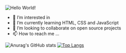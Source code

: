 ![Hello World!](https://user-images.githubusercontent.com/99214350/197651302-89b80fb1-20dc-47d9-8f1b-8bf7d3e108bd.jpg)


- 👀 I’m interested in 
- 🌱 I’m currently learning HTML, CSS and JavaScript
- 💞️ I’m looking to collaborate on open source projects
- 📫 How to reach me ...

<!---
Jesk-ABES/Jesk-ABES is a ✨ special ✨ repository because its `README.md` (this file) appears on your GitHub profile.
You can click the Preview link to take a look at your changes.
--->

![Anurag's GitHub stats](https://github-readme-stats.vercel.app/api?username=Jesk-ABES&show_icons=true&theme=radical)
[![Top Langs](https://github-readme-stats.vercel.app/api/top-langs/?username=Jesk-ABES&layout=compact&theme=radical)](https://github.com/anuraghazra/github-readme-stats)
